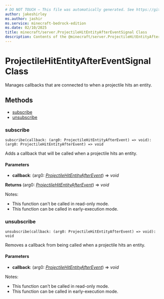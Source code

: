 ```yaml
---
# DO NOT TOUCH — This file was automatically generated. See https://github.com/mojang/minecraftapidocsgenerator to modify descriptions, examples, etc.
author: jakeshirley
ms.author: jashir
ms.service: minecraft-bedrock-edition
ms.date: 02/10/2025
title: minecraft/server.ProjectileHitEntityAfterEventSignal Class
description: Contents of the @minecraft/server.ProjectileHitEntityAfterEventSignal class.
---
```

# ProjectileHitEntityAfterEventSignal Class

Manages callbacks that are connected to when a projectile hits an entity.

## Methods
- [subscribe](#subscribe)
- [unsubscribe](#unsubscribe)

### **subscribe**
`
subscribe(callback: (arg0: ProjectileHitEntityAfterEvent) => void): (arg0: ProjectileHitEntityAfterEvent) => void
`

Adds a callback that will be called when a projectile hits an entity.

#### **Parameters**
- **callback**: (arg0: [*ProjectileHitEntityAfterEvent*](ProjectileHitEntityAfterEvent.md)) => *void*

**Returns** (arg0: [*ProjectileHitEntityAfterEvent*](ProjectileHitEntityAfterEvent.md)) => *void*
  
Notes:
- This function can't be called in read-only mode.
- This function can be called in early-execution mode.

### **unsubscribe**
`
unsubscribe(callback: (arg0: ProjectileHitEntityAfterEvent) => void): void
`

Removes a callback from being called when a projectile hits an entity.

#### **Parameters**
- **callback**: (arg0: [*ProjectileHitEntityAfterEvent*](ProjectileHitEntityAfterEvent.md)) => *void*
  
Notes:
- This function can't be called in read-only mode.
- This function can be called in early-execution mode.
